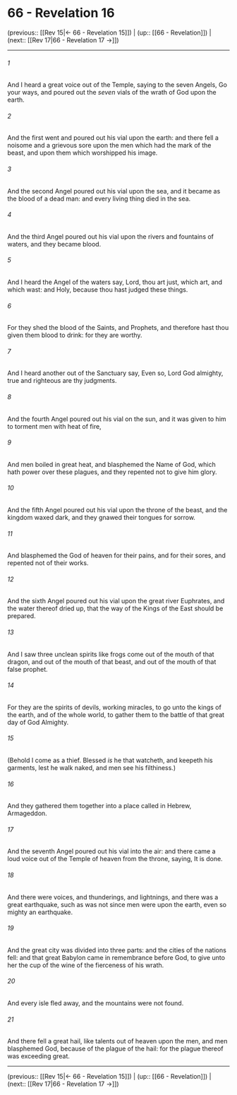 # 66 - Revelation 16

(previous:: [[Rev 15|← 66 - Revelation 15]]) | (up:: [[66 - Revelation]]) | (next:: [[Rev 17|66 - Revelation 17 →]])

***


###### 1 
And I heard a great voice out of the Temple, saying to the seven Angels, Go your ways, and poured out the _seven_ vials of the wrath of God upon the earth. 

###### 2 
And the first went and poured out his vial upon the earth: and there fell a noisome and a grievous sore upon the men which had the mark of the beast, and upon them which worshipped his image. 

###### 3 
And the second Angel poured out his vial upon the sea, and it became as the blood of a dead man: and every living thing died in the sea. 

###### 4 
And the third Angel poured out his vial upon the rivers and fountains of waters, and they became blood. 

###### 5 
And I heard the Angel of the waters say, Lord, thou art just, which art, and which wast: and Holy, because thou hast judged these things. 

###### 6 
For they shed the blood of the Saints, and Prophets, and therefore hast thou given them blood to drink: for they are worthy. 

###### 7 
And I heard another out of the Sanctuary say, Even so, Lord God almighty, true and righteous are thy judgments. 

###### 8 
And the fourth Angel poured out his vial on the sun, and it was given to him to torment men with heat of fire, 

###### 9 
And men boiled in great heat, and blasphemed the Name of God, which hath power over these plagues, and they repented not to give him glory. 

###### 10 
And the fifth Angel poured out his vial upon the throne of the beast, and the kingdom waxed dark, and they gnawed their tongues for sorrow. 

###### 11 
And blasphemed the God of heaven for their pains, and for their sores, and repented not of their works. 

###### 12 
And the sixth Angel poured out his vial upon the great river Euphrates, and the water thereof dried up, that the way of the Kings of the East should be prepared. 

###### 13 
And I saw three unclean spirits like frogs come out of the mouth of that dragon, and out of the mouth of that beast, and out of the mouth of that false prophet. 

###### 14 
For they are the spirits of devils, working miracles, to go unto the kings of the earth, and of the whole world, to gather them to the battle of that great day of God Almighty. 

###### 15 
(Behold I come as a thief. Blessed _is_ he that watcheth, and keepeth his garments, lest he walk naked, and men see his filthiness.) 

###### 16 
And they gathered them together into a place called in Hebrew, Armageddon. 

###### 17 
And the seventh Angel poured out his vial into the air: and there came a loud voice out of the Temple of heaven from the throne, saying, It is done. 

###### 18 
And there were voices, and thunderings, and lightnings, and there was a great earthquake, such as was not since men were upon the earth, even so mighty an earthquake. 

###### 19 
And the great city was divided into three parts: and the cities of the nations fell: and that great Babylon came in remembrance before God, to give unto her the cup of the wine of the fierceness of his wrath. 

###### 20 
And every isle fled away, and the mountains were not found. 

###### 21 
And there fell a great hail, like talents out of heaven upon the men, and men blasphemed God, because of the plague of the hail: for the plague thereof was exceeding great.

***

(previous:: [[Rev 15|← 66 - Revelation 15]]) | (up:: [[66 - Revelation]]) | (next:: [[Rev 17|66 - Revelation 17 →]])
